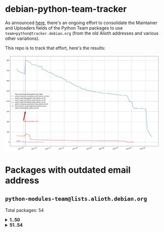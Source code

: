 # debian-python-team-tracker



As announced [here](https://lists.debian.org/debian-python/2021/08/msg00006.html), there's an ongoing effort to consolidate the Maintainer and Uploaders fields of the Python Team packages to use `team+python@tracker.debian.org` (from the old Alioth addresses and various other variations).



This repo is to track that effort, here's the results:



![Python team emails](images/python_team_emails.svg)


# Packages with outdated email address

## `python-modules-team@lists.alioth.debian.org`
Total packages: 54
<details>
<summary><b>1..50</b></summary>


| # | Package | Version |
| --- | --- | --- |
| 1 | [django-pipeline](https://tracker.debian.org/django-pipeline) | 1.6.14-3 |
| 2 | [flask-script](https://tracker.debian.org/flask-script) | 2.0.6-2 |
| 3 | [networkx](https://tracker.debian.org/networkx) | 2.5+ds-2 |
| 4 | [okasha](https://tracker.debian.org/okasha) | 0.2.4-4 |
| 5 | [pynliner](https://tracker.debian.org/pynliner) | 0.8.0-2 |
| 6 | [pyopengl](https://tracker.debian.org/pyopengl) | 3.1.5+dfsg-1 |
| 7 | [pytds](https://tracker.debian.org/pytds) | 1.10.0-1 |
| 8 | [pytest-bdd](https://tracker.debian.org/pytest-bdd) | 3.2.1-1 |
| 9 | [python-aioinflux](https://tracker.debian.org/python-aioinflux) | 0.9.0-2 |
| 10 | [python-click-log](https://tracker.debian.org/python-click-log) | 0.2.1-2 |
| 11 | [python-colour](https://tracker.debian.org/python-colour) | 0.1.5-2 |
| 12 | [python-decorator](https://tracker.debian.org/python-decorator) | 4.4.2-2 |
| 13 | [python-demjson](https://tracker.debian.org/python-demjson) | 2.2.4-5 |
| 14 | [python-django-push-notifications](https://tracker.debian.org/python-django-push-notifications) | 1.4.1-1 |
| 15 | [python-ewmh](https://tracker.debian.org/python-ewmh) | 0.1.6-2 |
| 16 | [python-gflags](https://tracker.debian.org/python-gflags) | 1.5.1-7 |
| 17 | [python-hpilo](https://tracker.debian.org/python-hpilo) | 4.3-3 |
| 18 | [python-ipfix](https://tracker.debian.org/python-ipfix) | 0.9.7-2 |
| 19 | [python-ldap](https://tracker.debian.org/python-ldap) | 3.2.0-4 |
| 20 | [python-libguess](https://tracker.debian.org/python-libguess) | 1.1-4 |
| 21 | [python-mailer](https://tracker.debian.org/python-mailer) | 0.8.1-4 |
| 22 | [python-mastodon](https://tracker.debian.org/python-mastodon) | 1.5.1-1 |
| 23 | [python-model-mommy](https://tracker.debian.org/python-model-mommy) | 1.6.0-2 |
| 24 | [python-pathtools](https://tracker.debian.org/python-pathtools) | 0.1.2-4 |
| 25 | [python-pem](https://tracker.debian.org/python-pem) | 19.1.0-1 |
| 26 | [python-persistent](https://tracker.debian.org/python-persistent) | 4.6.4-0.2 |
| 27 | [python-pex](https://tracker.debian.org/python-pex) | 1.1.14-3.1 |
| 28 | [python-phonenumbers](https://tracker.debian.org/python-phonenumbers) | 8.12.1-1 |
| 29 | [python-plaster](https://tracker.debian.org/python-plaster) | 1.0-2 |
| 30 | [python-plaster-pastedeploy](https://tracker.debian.org/python-plaster-pastedeploy) | 0.5-3 |
| 31 | [python-repoze.sphinx.autointerface](https://tracker.debian.org/python-repoze.sphinx.autointerface) | 0.8-0.2 |
| 32 | [python-schedutils](https://tracker.debian.org/python-schedutils) | 0.6-2.1 |
| 33 | [python-service-identity](https://tracker.debian.org/python-service-identity) | 18.1.0-6 |
| 34 | [python-simpy](https://tracker.debian.org/python-simpy) | 2.3.1+dfsg-2 |
| 35 | [python-slimmer](https://tracker.debian.org/python-slimmer) | 0.1.30-8 |
| 36 | [python-suntime](https://tracker.debian.org/python-suntime) | 1.2.5-2 |
| 37 | [python-tempita](https://tracker.debian.org/python-tempita) | 0.5.2-6 |
| 38 | [python-testing.mysqld](https://tracker.debian.org/python-testing.mysqld) | 1.4.0-4 |
| 39 | [python-testing.postgresql](https://tracker.debian.org/python-testing.postgresql) | 1.3.0-2 |
| 40 | [python-urlobject](https://tracker.debian.org/python-urlobject) | 2.4.3-3 |
| 41 | [python-wheezy.template](https://tracker.debian.org/python-wheezy.template) | 0.1.167-2 |
| 42 | [pywinrm](https://tracker.debian.org/pywinrm) | 0.3.0-2 |
| 43 | [quark-sphinx-theme](https://tracker.debian.org/quark-sphinx-theme) | 0.5.1-2 |
| 44 | [routes](https://tracker.debian.org/routes) | 2.5.1-1 |
| 45 | [sireader](https://tracker.debian.org/sireader) | 1.1.1-2 |
| 46 | [sleekxmpp](https://tracker.debian.org/sleekxmpp) | 1.3.3-6 |
| 47 | [speaklater](https://tracker.debian.org/speaklater) | 1.3-5 |
| 48 | [sphinx](https://tracker.debian.org/sphinx) | 1.8.5-5 |
| 49 | [stardicter](https://tracker.debian.org/stardicter) | 1.2-1 |
| 50 | [stsci.distutils](https://tracker.debian.org/stsci.distutils) | 0.3.7-5 |
</details>
<details>
<summary><b>51..54</b></summary>

| # | Package | Version |
| --- | --- | --- |
| 51 | [tagpy](https://tracker.debian.org/tagpy) | 2013.1-7 |
| 52 | [tinydb](https://tracker.debian.org/tinydb) | 3.15.2-2 |
| 53 | [vim-autopep8](https://tracker.debian.org/vim-autopep8) | 1.2.0-2 |
| 54 | [webpy](https://tracker.debian.org/webpy) | 1:0.61-1 |
</details>
